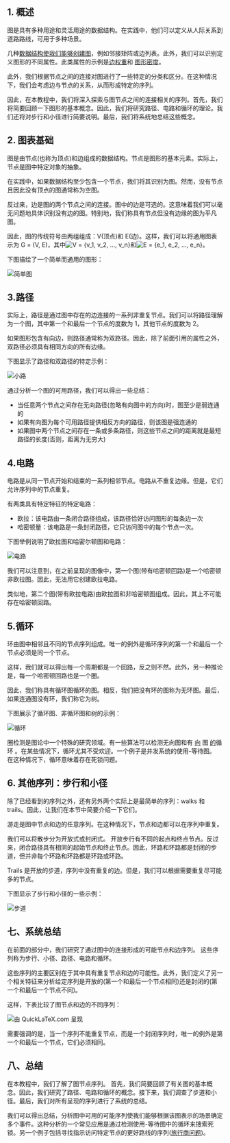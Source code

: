 ## 1. 概述

图是具有多种用途和灵活用途的数据结构。在实践中，他们可以定义从人际关系到道路路线，可用于多种场景。

几种[数据结构使我们能够创建图](https://www.baeldung.com/cs/graphs)，例如邻接矩阵或边列表。此外，我们可以识别定义图形的不同属性。此类属性的示例是[边权重](https://www.baeldung.com/cs/weighted-vs-unweighted-graphs)和 [图形密度](https://www.baeldung.com/cs/graphs-sparse-vs-dense)。

此外，我们根据节点之间的连接对图进行了一些特定的分类和区分。在这种情况下，我们会考虑边与节点的关系，从而形成特定的序列。

因此，在本教程中，我们将深入探索与图节点之间的连接相关的序列。首先，我们将简要回顾一下图形的基本概念。因此，我们将研究路径、电路和循环的理论。我们还将对步行和小径进行简要说明。最后，我们将系统地总结这些概念。

## 2. 图表基础

图是由节点(也称为顶点)和边组成的数据结构。节点是图形的基本元素。实际上，节点是图中特定对象的抽象。

在实践中，如果数据结构至少包含一个节点，我们将其识别为图。然而，没有节点且因此没有顶点的图通常称为空图。

反过来，边是图的两个节点之间的连接。图中的边是可选的。这意味着我们可以毫无问题地具体识别没有边的图。特别地，我们称具有节点但没有边缘的图为平凡图。

因此，图的传统符号由两组组成：V(顶点)和 E(边)。这样，我们可以将通用图表示为 G = (V, E)，其中![V = {v_1, v_2, ..., v_n}](https://www.baeldung.com/wp-content/ql-cache/quicklatex.com-69f517c74cc4432974c8db3e09ae164d_l3.svg)和![E = {e_1, e_2, ..., e_n}](https://www.baeldung.com/wp-content/ql-cache/quicklatex.com-e75efd62ccbc3305761a33476e2a82e9_l3.svg)。

下图描绘了一个简单而通用的图形：

![简单图](https://www.baeldung.com/wp-content/uploads/sites/4/2022/01/SimpleGraph.png)

## 3.路径

实际上，路径是通过图中存在的边连接的一系列非重复节点。我们可以将路径理解为一个图，其中第一个和最后一个节点的度数为 1，其他节点的度数为 2。

如果图形包含有向边，则路径通常称为双路径。因此，除了前面引用的属性之外，双路径必须具有相同方向的所有边缘。

下图显示了路径和双路径的特定示例：

![小路](https://www.baeldung.com/wp-content/uploads/sites/4/2022/01/Path.png)

通过分析一个图的可用路径，我们可以得出一些总结：

-   当任意两个节点之间存在无向路径(忽略有向图中的方向)时，图至少是弱连通的
-   如果有向图为每个可用路径提供相反方向的路径，则该图是强连通的
-   如果图中两个节点之间存在一条或多条路径，则这些节点之间的距离就是最短路径的长度(否则，距离为无穷大)

## 4.电路

电路是从同一节点开始和结束的一系列相邻节点。电路从不重复边缘。但是，它们允许序列中的节点重复。

有两类具有特定特征的特定电路：

-   欧拉：该电路由一条闭合路径组成，该路径恰好访问图形的每条边一次
-   哈密顿量：该电路是一条封闭路径，它只访问图中的每个节点一次。

下图举例说明了欧拉图和哈密尔顿图和电路：

![电路](https://www.baeldung.com/wp-content/uploads/sites/4/2022/01/Circuit.png)

我们可以注意到，在之前呈现的图像中，第一个图(带有哈密顿回路)是一个哈密顿非欧拉图。因此，无法用它创建欧拉电路。

类似地，第二个图(带有欧拉电路)由欧拉图和非哈密顿图组成。因此，其上不可能存在哈密顿回路。

## 5.循环

环由图中相邻且不同的节点序列组成。唯一的例外是循环序列的第一个和最后一个节点必须是同一个节点。

这样，我们就可以得出每一个周期都是一个回路，反之则不然。此外，另一种推论是，每一个哈密顿回路也是一个圈。

因此，我们称具有循环图循环的图。相反，我们把没有环的图称为无环图。最后，如果连通图没有环，我们称它为树。

下图展示了循环图、非循环图和树的示例：

![循环](https://www.baeldung.com/wp-content/uploads/sites/4/2022/01/Cycle.png)

圈检测是图论中一个特殊的研究领域。有一些算法可以检测无向图和有 [向](https://www.baeldung.com/cs/graphs-sparse-vs-dense) 图 [的](https://www.baeldung.com/cs/detecting-cycles-in-directed-graph)循环 。在某些情况下，循环尤其不受欢迎。一个例子是并发系统的使用-等待图。 在这种情况下，循环意味着存在死锁问题。

## 6. 其他序列：步行和小径

除了已经看到的序列之外，还有另外两个实际上是最简单的序列：walks 和 trails。因此，让我们在本节中简要介绍一下它们。

游走是图中节点和边的任意序列。在这种情况下，节点和边都可以在序列中重复。

我们可以将散步分为开放式或封闭式。 开放步行有不同的起点和终点节点。反过来，闭合路径具有相同的起始节点和终止节点。因此，环路和环路都是封闭的步道，但并非每个环路和环路都是环路或环路。

Trails 是开放的步道，序列中没有重复的边。但是，我们可以根据需要重复尽可能多的节点。

下图显示了步行和小径的一些示例：

![步道](https://www.baeldung.com/wp-content/uploads/sites/4/2022/01/WalkTrail.png)

## 七、系统总结

在前面的部分中，我们研究了通过图中的连接形成的可能节点和边序列。 这些序列称为步行、小径、路径、电路和循环。

这些序列的主要区别在于其中具有重复节点和边的可能性。此外，我们定义了另一个相关特征来分析给定序列是开放的(第一个和最后一个节点相同)还是封闭的(第一个和最后一个节点不同)。

这样，下表比较了图节点和边的不同序列：

![由 QuickLaTeX.com 呈现](https://www.baeldung.com/wp-content/ql-cache/quicklatex.com-edc57fc55eb18729c5f179628a883a0d_l3.svg)

需要强调的是，当一个序列不能重复节点，而是一个封闭序列时，唯一的例外是第一个和最后一个节点，它们必须相同。

## 八、总结

在本教程中，我们了解了图节点序列。 首先，我们简要回顾了有关图的基本概念。因此，我们研究了路径、电路和循环的概念。接下来，我们调查了步道和小径。最后，我们对所有呈现的序列进行了系统的总结。

我们可以得出总结，分析图中可用的可能序列使我们能够根据该图表示的场景确定多个事件。这种分析的一个常见应用是通过检测使用-等待图中的循环来搜索死锁。另一个例子包括寻找指示访问特定节点的更好路线的序列([旅行商问题](https://www.baeldung.com/cs/tsp-dynamic-programming))。